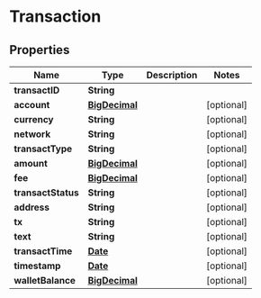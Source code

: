 
# Transaction

## Properties
Name | Type | Description | Notes
------------ | ------------- | ------------- | -------------
**transactID** | **String** |  | 
**account** | [**BigDecimal**](BigDecimal.md) |  |  [optional]
**currency** | **String** |  |  [optional]
**network** | **String** |  |  [optional]
**transactType** | **String** |  |  [optional]
**amount** | [**BigDecimal**](BigDecimal.md) |  |  [optional]
**fee** | [**BigDecimal**](BigDecimal.md) |  |  [optional]
**transactStatus** | **String** |  |  [optional]
**address** | **String** |  |  [optional]
**tx** | **String** |  |  [optional]
**text** | **String** |  |  [optional]
**transactTime** | [**Date**](Date.md) |  |  [optional]
**timestamp** | [**Date**](Date.md) |  |  [optional]
**walletBalance** | [**BigDecimal**](BigDecimal.md) |  |  [optional]



